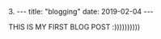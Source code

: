 3\. ---
    title: "blogging"
    date: 2019-02-04
    ---



THIS IS MY FIRST BLOG POST :))))))))))
